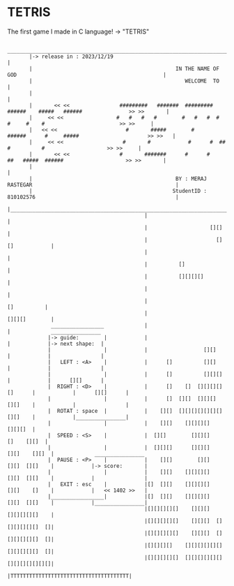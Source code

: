 # TETRIS
The first game I made in C language! -> "TETRIS"

            _______________________________________________________________________________________________________________
           |-> release in : 2023/12/19                                                                                     |
           |                                              IN THE NAME OF GOD                                               |
           |                                                 WELCOME  TO                                                   |
           |                                                                                                               |
           |       << <<                #########   #######  #########  ######    #####   ######               >> >>       |
           |     << <<                 #   #   #   #        #   #   #  #     #     #    #                        >> >>     |
           |   << <<                      #       #####        #      ######      #     #####                      >> >>   |
           |     << <<                   #       #            #      #  ##       #          #                    >> >>     |
           |       << <<                #       #######      #      #    ##   #####  ######                    >> >>       |
           |                                                                                                               |
           |                                              BY : MERAJ RASTEGAR                                              |
           |                                             StudentID : 810102576                                             |
           |_______________________________________________________________________________________________________________|
                                                |                                      |
                                                |                    [][]              |
                                                |                      [][]            |
                                                |                                      |
                                                |          []                          |
                                                |          [][][][]                    |
                                                |                                      |
                                                |                          []          |
                                                |                        [][][]        |
                  _________________             |                                      |             ________________
                 |-> guide:        |            |                                      |            |-> next shape:  |
                 |                 |            |                  [][]                |            |                |
                 |   LEFT : <A>    |            |      []          [][]                |            |                |
                 |                 |            |      []          [][][]              |            |      [][]      |
                 |  RIGHT : <D>    |            |      []    []  [][][][]      []      |            |      [][]      |
                 |                 |            |      []  [][]  [][][]        [][]    |            |                |
                 |  ROTAT : space  |            |    [][]  [][][][][][][]      [][]    |            |________________|
                 |                 |            |    [][]    [][][][]          [][][]  |
                 |  SPEED : <S>    |            |  [][]        [][][]      []    [][]  |
                 |                 |            |  [][][]      [][][]    [][]    [][]  |             ________________
                 |  PAUSE : <P>    |            |    [][]        [][]    [][]  [][]    |            |-> score:       |
                 |                 |            |    [][]    [][][][]    [][]  [][]    |            |                |
                 |   EXIT : esc    |            |[]  [][]    [][][][]    [][]    []    |            |   << 1402 >>   |
                 |_________________|            |[]  [][]    [][][][]    [][]  [][]    |            |________________|
                                                |[][][][][]    [][][]    [][][][][]    |
                                                |[][][][][]    [][][]  [][][][][][]  []|
                                                |[][][][][]    [][][]  [][][][][][]  []|
                                                |[][][][]    [][][][][][][][][][][]  []|
                                                |[][][][][]  [][][][][][][][][][][][][]|
                                                |TTTTTTTTTTTTTTTTTTTTTTTTTTTTTTTTTTTTTT|
